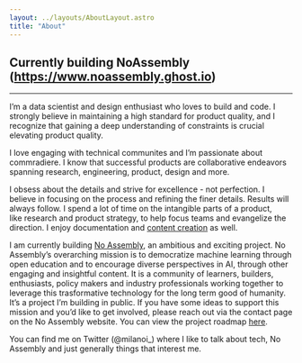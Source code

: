 ```yaml
---
layout: ../layouts/AboutLayout.astro
title: "About"
---
```


## Currently building NoAssembly (https://www.noassembly.ghost.io)

---

I’m a data scientist and design enthusiast who loves to build and code. I strongly believe in maintaining a high standard for product quality, and I recognize that gaining a deep understanding of constraints is crucial elevating product quality.

I love engaging with technical communites and I’m passionate about commradiere. I know that successful products are collaborative endeavors spanning research, engineering, product, design and more.

I obsess about the details and strive for excellence - not perfection. I believe in focusing on the process and refining the finer details. Results will always follow. I spend a lot of time on the intangible parts of a product, like research and product strategy, to help focus teams and evangelize the direction. I enjoy documentation and [content creation](https://noassembly.ghost.io/) as well.

I am currently building [No Assembly](https://noassembly.ghost.io/), an ambitious and exciting project. No Assembly’s overarching mission is to democratize machine learning through open education and to encourage diverse perspectives in AI, through other engaging and insightful content. It is a community of learners, builders, enthusiasts, policy makers and industry professionals working together to leverage this trasformative technology for the long term good of humanity. It’s a project I’m building in public. If you have some ideas to support this mission and you’d like to get involved, please reach out via the contact page on the No Assembly website. You can view the project roadmap [here](https://noassembly.ghost.io/about/).

You can find me on Twitter (@milanoi_) where I like to talk about tech, No Assembly and just generally things that interest me.
